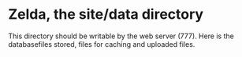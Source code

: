 Zelda, the site/data directory
==============================

This directory should be writable by the web server (777). Here is the databasefiles stored, files for caching and uploaded files.

